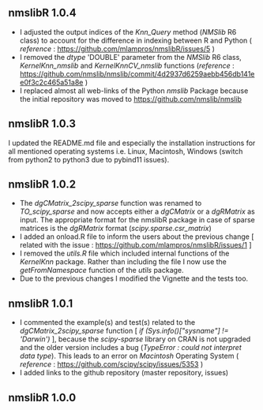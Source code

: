 
## nmslibR 1.0.4

* I adjusted the output indices of the *Knn_Query* method (*NMSlib* R6 class) to account for the difference in indexing between R and Python ( *reference* : https://github.com/mlampros/nmslibR/issues/5 )
* I removed the *dtype* 'DOUBLE' parameter from the *NMSlib* R6 class, *KernelKnn_nmslib* and  *KernelKnnCV_nmslib* functions (*reference* : https://github.com/nmslib/nmslib/commit/4d2937d6259aebb456db141ee0f3c2c465a51a8e )
* I replaced almost all web-links of the Python *nmslib* Package because the initial repository was moved to https://github.com/nmslib/nmslib


## nmslibR 1.0.3

I updated the README.md file and especially the installation instructions for all mentioned operating systems i.e. Linux, Macintosh, Windows (switch from python2 to python3 due to pybind11 issues).


## nmslibR 1.0.2

* The *dgCMatrix_2scipy_sparse* function was renamed to *TO_scipy_sparse* and now accepts either a *dgCMatrix* or a *dgRMatrix* as input. The appropriate format for the nmslibR package in case of sparse matrices is the *dgRMatrix* format (*scipy.sparse.csr_matrix*)
* I added an onload.R file to inform the users about the previous change [ related with the issue : https://github.com/mlampros/nmslibR/issues/1 ]
* I removed the *utils.R* file which included internal functions of the *KernelKnn* package. Rather than including the file I now use the *getFromNamespace* function of the *utils* package.
* Due to the previous changes I modified the Vignette and the tests too.


## nmslibR 1.0.1

* I commented the example(s) and test(s) related to the *dgCMatrix_2scipy_sparse* function [ *if (Sys.info()["sysname"] != 'Darwin')* ], because the *scipy-sparse* library on CRAN is not upgraded and the older version includes a bug (*TypeError : could not interpret data type*). This leads to an error on *Macintosh* Operating System ( *reference* : https://github.com/scipy/scipy/issues/5353 )
* I added links to the github repository (master repository, issues)


## nmslibR 1.0.0




